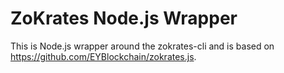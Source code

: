 ZoKrates Node.js Wrapper
========================
This is Node.js wrapper around the zokrates-cli and is based on https://github.com/EYBlockchain/zokrates.js.
